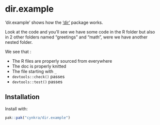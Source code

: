 
<!-- README.md is generated from README.Rmd. Please edit that file -->

# dir.example

‘dir.example’ shows how the [‘dir’](https::/github.com/cynkra/dir)
package works.

Look at the code and you’ll see we have some code in the R folder but
also in 2 other folders named “greetings” and “math”, were we have
another nested folder.

We see that :

- The R files are properly sourced from everywhere
- The doc is properly knitted
- The file starting with `_`
- `devtools::check()` passes
- `devtools::test()` passes

## Installation

Install with:

``` r
pak::pak("cynkra/dir.example")
```
